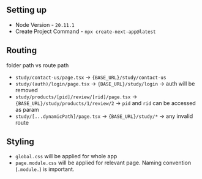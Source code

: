 ## Setting up

- Node Version - `20.11.1`
- Create Project Command - `npx create-next-app@latest`

## Routing

folder path vs route path

- `study/contact-us/page.tsx` -> `{BASE_URL}/study/contact-us`
- `study/(auth)/login/page.tsx` -> `{BASE_URL}/study/login` -> auth will be removed
- `study/products/[pid]/review/[rid]/page.tsx` -> `{BASE_URL}/study/products/1/review/2` -> `pid` and `rid` can be accessed as param
- `study/[...dynamicPath]/page.tsx` -> `{BASE_URL}/study/*` -> any invalid route

## Styling

- `global.css` will be applied for whole app
- `page.module.css` will be applied for relevant page. Naming convention (`.module.`) is important.
